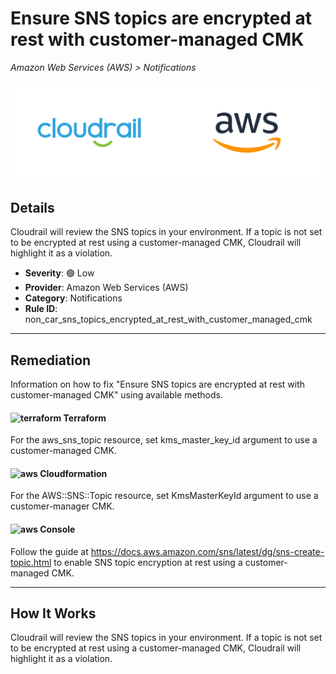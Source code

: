 # Ensure SNS topics are encrypted at rest with customer-managed CMK

*Amazon Web Services (AWS) > Notifications*

![Cloudrail and Amazon Web Services (AWS) logos](../images/cloudrail_aws.png)

## Details
Cloudrail will review the SNS topics in your environment. If a topic is not set to be encrypted at rest using a customer-managed CMK, Cloudrail will highlight it as a violation.

- **Severity**: 🟢 Low
- **Provider**: Amazon Web Services (AWS)
- **Category**: Notifications
- **Rule ID**: non_car_sns_topics_encrypted_at_rest_with_customer_managed_cmk

---

## Remediation
Information on how to fix "Ensure SNS topics are encrypted at rest with customer-managed CMK" using available methods.


####  <img src="../_media/emojis/terraform.png" alt="terraform" width="20"/>  Terraform
For the aws_sns_topic resource, set kms_master_key_id argument to use a customer-managed CMK.








#### <img src="../_media/emojis/aws.png" alt="aws" width="20"/> Cloudformation
For the AWS::SNS::Topic resource, set KmsMasterKeyId argument to use a customer-manager CMK.



####  <img src="../_media/emojis/aws.png" alt="aws" width="20"/> Console
Follow the guide at <https://docs.aws.amazon.com/sns/latest/dg/sns-create-topic.html> to enable SNS topic encryption at rest using a customer-managed CMK.




---

## How It Works
Cloudrail will review the SNS topics in your environment. If a topic is not set to be encrypted at rest using a customer-managed CMK, Cloudrail will highlight it as a violation.